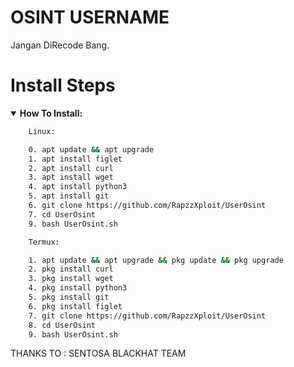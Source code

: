 # OSINT USERNAME

</center>
<span>Jangan DiRecode Bang.</span><br>
</p>

# Install Steps
<details open>
    <summary><strong>How To Install:</strong></summary>

```bash
    Linux:

    0. apt update && apt upgrade
    1. apt install figlet
    2. apt install curl
    3. apt install wget
    4. apt install python3
    5. apt install git
    6. git clone https://github.com/RapzzXploit/UserOsint
    7. cd UserOsint 
    9. bash UserOsint.sh

    Termux:

    1. apt update && apt upgrade && pkg update && pkg upgrade
    2. pkg install curl
    3. pkg install wget
    4. pkg install python3
    5. pkg install git
    6. pkg install figlet
    7. git clone https://github.com/RapzzXploit/UserOsint
    8. cd UserOsint
    9. bash UserOsint.sh
```
<span>THANKS TO : SENTOSA BLACKHAT TEAM</span>

